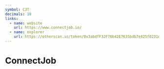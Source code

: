 ```yaml
---
symbol: CJT
decimals: 18
links:
  - name: website
    url: https://www.connectjob.io/
  - name: explorer
    url: https://etherscan.io/token/0x3abdfF32F76b42E7635bdb7e425f0231A5F3aB17
---
```


# ConnectJob
